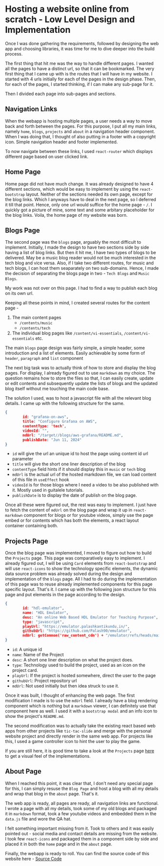 # Hosting a website online from scratch - Low Level Design and Implementation
Once I was done gathering the requirements, followed by designing the web app and choosing libraries, it was time for me to dive deeper into the build process.

The first thing that hit me was the way to handle different pages. I wanted all the pages to have a distinct url, so that it can be bookmarked. The very first thing that I came up with is the routes that I will have in my website. I started with 4 urls initially for each of the pages in the design phase. Then, for each of the pages, I started thinking, if I can make any sub-page for it.

Then I divided each page into sub-pages and sections.

## Navigation Links
When the webapp is hosting multiple pages, a user needs a way to move back and forth between the pages. For this purpose, I put all my main links, namely `home`, `blogs`, `projects` and `about` in a navigation header component. When I was doing that, I thought of also putting in a footer with a copyright icon. Simple navigation header and footer implemented.

To now navigate between these links, I used `react-router` which displays different page based on user clicked link.

## Home Page
Home page did not have much change. It was already designed to have 4 different sections, which would be easy to implement by using the `react-bootstrap` layout. Neither of the sections needed its own page, except for the blog links. Which I anyways have to deal in the next page, so I deferred it till that point. Hence, only one url would suffice for the home page - `/`. I quickly got a picture of mine, some text and some arbitary placeholder for the blog links. Voila, the home page of my website was born.

## Blogs Page
The second page was the `blogs` page, arguably the most difficult to implement. Initially, I made the design to have two sections side by side having a list of blog links. But then it hit me, I have two types of blogs to be delivered. May be a music blog reader would not be much interested in the tech blog and vice versa. Also, if I take two different routes, for music and tech blogs, I can host them seaparately on two sub-domains. Hence, I made the decision of separating the blogs page in two - `Tech Blogs` and `Music Blogs`.

My work was not over on this page. I had to find a way to publish each blog on its own url.

Keeping all these points in mind, I created  several routes for the content page -
1. The main content pages
   - `/contents/music`
   - `/contents/tech`
1.  The individual blog pages like `/content/vi-essentials`, `/content/vi-essentials` etc. 


The main `blogs` page design was fairly simple, a simple header, some introduction and a list of elements. Easily achievable by some form of `header`, `paragraph` and `list` component

The next big task was to actually think of how to store and display the blog pages. For display, I already figured out to use `markdown` as my choice. The question remains how to store the files so that, I can easily create, update or edit contents and subsequently update the lists of blogs and the updated blog itself without me touching the main code base.

The solution I used, was to host a javascript file with all the relevant blog details. I came up with the following structure for the same.

  ```json
  {
          id: "grafana-on-aws",
          title: "Configure Grafana on AWS",
          contentType: 'tech',
          videoId: "",
          mdUrl: "/target//blogs/aws-grafana/README.md",
          publishDate: "Jun 11, 2024"
  }
  ```
  - `id` will give the url an unique id to host the page using content id url parameter
  - `title` will give the short one liner description of the blog
  - `contentType` field hints if it should display this in `music` or `tech` blog
  - `mdUrl` is the actual url of the hosted markdown file, we can load content of this file in `useEffect` hook
  - `videoId` is for those blogs where I need a video to be also published with it. Mostly used in guitalele tutorials.
  - `publishDate` is to display the date of publish on the blog page. 
      
Once all these were figured out, the rest was easy to implement. I just have to fetch the content of `mdUrl` on the blog page and wrap it up in `react-markdown` component for blogs or for youtube videos, simply use the page embed or for contents which has both the elements, a react layout container containing both.

## Projects Page
 Once the blog page was implemented, I moved to figure out how to build the `Projects` page. This page was comparatively easy to implement. I already figured out, I will be using `Card` elements from `react-bootstrap` and will use `react-icons` to show the technology specific elements, the dynamic data source problem was already solved during the design and implementation of the `blogs` page. All I had to do during the implementation of this page was to reuse already implemented components for this page specific layout. That's it. I came up with the following json structure for this page and put elements in the page according to the design.
```json
{
        id: "hdl-emulator",
        name: "HDL Emulator",
        desc: "An online Web Based HDL Emulator for Teaching Purpose",
        type: "javascript",
        playUrl: "https://emulator.palashkantikundu.in/",
        githubUrl: "https://github.com/Palash90/emulator",
        mdUrl: getCommon('raw_content_cdn') + "/emulator/refs/heads/main/README.md"
}
```
  - `id`: A unique id
  - `name`: Name of the Project
  - `desc`: A short one liner description on what the project does.
  - `type`: Technology used to build the project, used as an icon on the project card.
  - `playUrl`: If the project is hosted somewhere, direct the user to the page
  - `githubUrl`: Project repository url
  - `mdUrl`: Not used initially but then idea struck to use it.

Once it was built, I thought of enhancing the web page. The first modification I made is to use the `mdUrl` field. I already have a blog rendering component which is nothing but a `markdown` viewer, I can definitely use that component here as well. I used it with a `bootstrap modal` and an info icon to show the project's `README.md`.

The second modification was to actually take the existing react based web apps from other projects like `tic-tac-slide` and merge with the personal website project and directly render in the same web app. For projects like this, I used a game controller icon to hint the user to play the game.

If you are still here, it is good time to take a look at the `Projects` page [here](/#/projects) to get a visual feel of the implementations.

## About Page
When I reached this point, it was clear that, I don't need any special page for this, I can simply resuse the `Blog Page` and host a blog with all my details and wrap that blog in the `about` page. That's it.

The web app is ready, all pages are ready, all navigation links are functional. I wrote a page with all my details, took some of my old blogs and packaged it in `markdown` format, took a few youtube videos and embedded them in the `data.js` file and wore the QA hat.

I felt something important missing from it. Took to others and it was easily pointed out - social media and contact details are missing from the website. I took few `react-icons` and packaged them in a component side by side and placed it in both the `home` page and in the `about` page.

Finally, the webapp is ready to roll. You can find the source code of this website here - [Source Code](https://github.com/Palash90/site)
